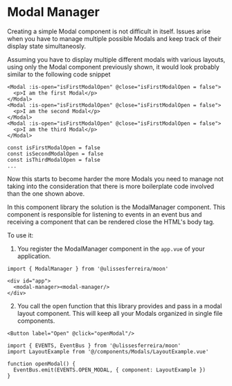 # Modal Manager

Creating a simple Modal component is not difficult in itself. Issues arise when you have to manage multiple possible Modals and keep track of their display state simultaneosly.

Assuming you have to display multiple different modals with various layouts, using only the Modal component previously shown, it would look probably similar to the following code snippet

```vue
<Modal :is-open="isFirstModalOpen" @close="isFirstModalOpen = false">
  <p>I am the first Modal</p>
</Modal>
<Modal :is-open="isFirstModalOpen" @close="isFirstModalOpen = false">
  <p>I am the second Modal</p>
</Modal>
<Modal :is-open="isFirstModalOpen" @close="isFirstModalOpen = false">
  <p>I am the third Modal</p>
</Modal>

const isFirstModalOpen = false
const isSecondModalOpen = false
const isThirdModalOpen = false
...
```

Now this starts to become harder the more Modals you need to manage not taking into the consideration that there is more boilerplate code involved than the one shown above.

In this component library the solution is the ModalManager component. This component is responsible for listening to events in an event bus and receiving a component that can be rendered close the HTML's body tag.

To use it:
1. You register the ModalManager component in the ```app.vue``` of your application.

```vue
import { ModalManager } from '@ulissesferreira/moon'

<div id="app">
  <modal-manager><modal-manager/>
</div>
```

2. You call the open function that this library provides and pass in a modal layout component. This will keep all your Modals organized in single file components.


```vue
<Button label="Open" @click="openModal"/>

import { EVENTS, EventBus } from '@ulissesferreira/moon'
import LayoutExample from '@/components/Modals/LayoutExample.vue'

function openModal() {
  EventBus.emit(EVENTS.OPEN_MODAL, { component: LayoutExample })
}
```

<ModalManagerExample />

<script setup>
import ModalManagerExample from './ModalManagerExample.vue'
</script>
